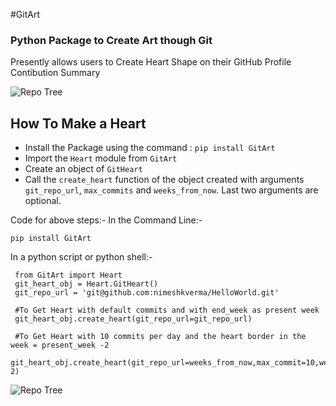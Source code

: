 
#GitArt
### Python Package to Create Art though Git

Presently allows users to Create Heart Shape on their GitHub Profile Contibution Summary

![Repo Tree](https://github.com/nimeshkverma/GitArt/blob/master/images/HeartPreview.jpg)

## How To Make a Heart 
- Install the Package using the command : `pip install GitArt`
- Import the `Heart` module from `GitArt`
- Create an object of `GitHeart`
- Call the `create_heart` function of the object created with arguments `git_repo_url`, `max_commits` and `weeks_from_now`. Last two arguments are optional.

Code for above steps:-
In the Command Line:-

`pip install GitArt`

In a python script or python shell:-

```
 from GitArt import Heart
 git_heart_obj = Heart.GitHeart()
 git_repo_url = 'git@github.com:nimeshkverma/HelloWorld.git'

 #To Get Heart with default commits and with end_week as present week
 git_heart_obj.create_heart(git_repo_url=git_repo_url)

 #To Get Heart with 10 commits per day and the heart border in the week = present_week -2
 git_heart_obj.create_heart(git_repo_url=weeks_from_now,max_commit=10,weeks_from_now= 2)
 ```

![Repo Tree](https://github.com/nimeshkverma/GitArt/blob/master/images/NimQuote.jpg)
